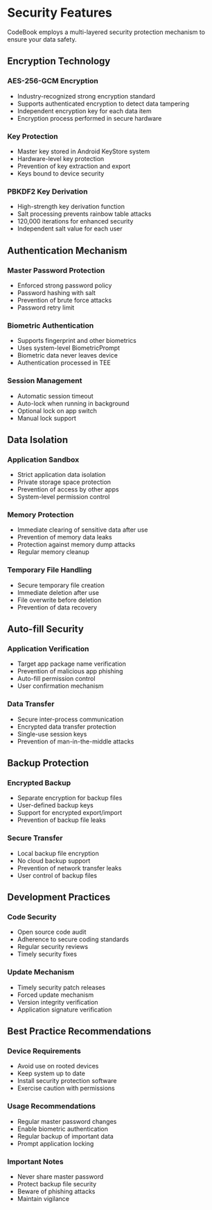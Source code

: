 # Security Features

CodeBook employs a multi-layered security protection mechanism to ensure your data safety.

## Encryption Technology

### AES-256-GCM Encryption
- Industry-recognized strong encryption standard
- Supports authenticated encryption to detect data tampering
- Independent encryption key for each data item
- Encryption process performed in secure hardware

### Key Protection
- Master key stored in Android KeyStore system
- Hardware-level key protection
- Prevention of key extraction and export
- Keys bound to device security

### PBKDF2 Key Derivation
- High-strength key derivation function
- Salt processing prevents rainbow table attacks
- 120,000 iterations for enhanced security
- Independent salt value for each user

## Authentication Mechanism

### Master Password Protection
- Enforced strong password policy
- Password hashing with salt
- Prevention of brute force attacks
- Password retry limit

### Biometric Authentication
- Supports fingerprint and other biometrics
- Uses system-level BiometricPrompt
- Biometric data never leaves device
- Authentication processed in TEE

### Session Management
- Automatic session timeout
- Auto-lock when running in background
- Optional lock on app switch
- Manual lock support

## Data Isolation

### Application Sandbox
- Strict application data isolation
- Private storage space protection
- Prevention of access by other apps
- System-level permission control

### Memory Protection
- Immediate clearing of sensitive data after use
- Prevention of memory data leaks
- Protection against memory dump attacks
- Regular memory cleanup

### Temporary File Handling
- Secure temporary file creation
- Immediate deletion after use
- File overwrite before deletion
- Prevention of data recovery

## Auto-fill Security

### Application Verification
- Target app package name verification
- Prevention of malicious app phishing
- Auto-fill permission control
- User confirmation mechanism

### Data Transfer
- Secure inter-process communication
- Encrypted data transfer protection
- Single-use session keys
- Prevention of man-in-the-middle attacks

## Backup Protection

### Encrypted Backup
- Separate encryption for backup files
- User-defined backup keys
- Support for encrypted export/import
- Prevention of backup file leaks

### Secure Transfer
- Local backup file encryption
- No cloud backup support
- Prevention of network transfer leaks
- User control of backup files

## Development Practices

### Code Security
- Open source code audit
- Adherence to secure coding standards
- Regular security reviews
- Timely security fixes

### Update Mechanism
- Timely security patch releases
- Forced update mechanism
- Version integrity verification
- Application signature verification

## Best Practice Recommendations

### Device Requirements
- Avoid use on rooted devices
- Keep system up to date
- Install security protection software
- Exercise caution with permissions

### Usage Recommendations
- Regular master password changes
- Enable biometric authentication
- Regular backup of important data
- Prompt application locking

### Important Notes
- Never share master password
- Protect backup file security
- Beware of phishing attacks
- Maintain vigilance 